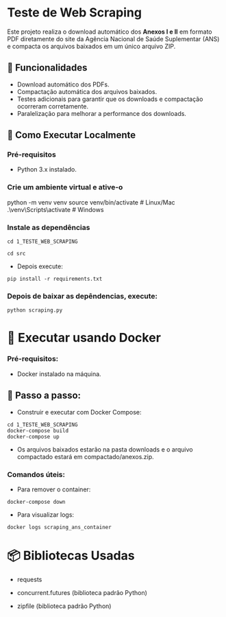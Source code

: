 # Teste de Web Scraping

Este projeto realiza o download automático dos **Anexos I e II** em formato PDF diretamente do site da Agência Nacional de Saúde Suplementar (ANS) e compacta os arquivos baixados em um único arquivo ZIP.

## 📌 Funcionalidades

- Download automático dos PDFs.
- Compactação automática dos arquivos baixados.
- Testes adicionais para garantir que os downloads e compactação ocorreram corretamente.
- Paralelização para melhorar a performance dos downloads.

## 🚀 Como Executar Localmente

### Pré-requisitos

- Python 3.x instalado.

### Crie um ambiente virtual e ative-o
python -m venv venv
source venv/bin/activate  # Linux/Mac
.\venv\Scripts\activate   # Windows

### Instale as dependências

```
cd 1_TESTE_WEB_SCRAPING
```

```
cd src
```
* Depois execute:

```
pip install -r requirements.txt
```

### Depois de baixar as depêndencias, execute:

```
python scraping.py
```
# 🐳 Executar usando Docker

### Pré-requisitos:

- Docker instalado na máquina.

## 🚀 Passo a passo:

- Construir e executar com Docker Compose:
```
cd 1_TESTE_WEB_SCRAPING
docker-compose build
docker-compose up
```
* Os arquivos baixados estarão na pasta downloads e o arquivo compactado estará em compactado/anexos.zip.

### Comandos úteis:

- Para remover o container:
```
docker-compose down
```

- Para visualizar logs:
```
docker logs scraping_ans_container
```


# 📦 Bibliotecas Usadas

- requests

- concurrent.futures (biblioteca padrão Python)

- zipfile (biblioteca padrão Python)
